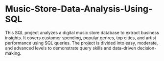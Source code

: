 # Music-Store-Data-Analysis-Using-SQL
This SQL project analyzes a digital music store database to extract business insights. It covers customer spending, popular genres, top cities, and artist performance using SQL queries. The project is divided into easy, moderate, and advanced levels to demonstrate query skills and data-driven decision-making.
